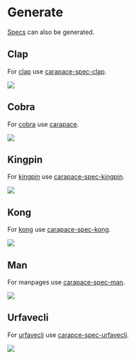 # Generate

[Specs](../spec.md) can also be generated.

## Clap

For [clap](https://github.com/clap-rs/clap) use [carapace-spec-clap](https://github.com/rsteube/carapace-spec-clap).

![](./generate-clap.cast)

## Cobra

For [cobra](https://github.com/spf13/cobra) use [carapace](https://github.com/rsteube/carapace).

![](./generate-cobra.cast)

## Kingpin

For [kingpin](https://github.com/alecthomas/kingpin) use [carapace-spec-kingpin](https://github.com/rsteube/carapace-spec-kingpin).

![](./generate-kingpin.cast)

## Kong

For [kong](https://github.com/alecthomas/kong) use [carapace-spec-kong](https://github.com/rsteube/carapace-spec-kong).

![](./generate-kong.cast)

## Man

For manpages use [carapace-spec-man](https://github.com/rsteube/carapace-spec-man).

![](./generate-man.cast)

## Urfavecli

For [urfavecli](https://github.com/urfave/cli) use [carapce-spec-urfavecli](https://github.com/rsteube/carapace-spec-urfavecli).

![](./generate-urfavecli.cast)
